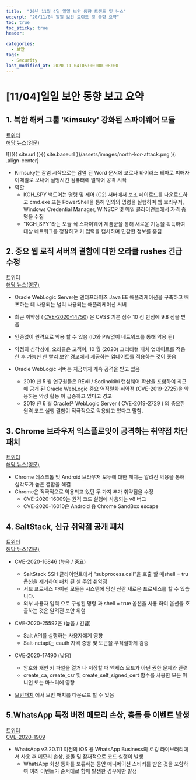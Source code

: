 ```yaml
---
title:  "20년 11월 4일 일일 보안 동향 트랜드 및 뉴스"
excerpt: "20/11/04 일일 보안 트랜드 및 동향 요약"
toc: true
toc_sticky: true
header:

categories:
  - 보안
tags:
  - Security
last_modified_at: 2020-11-04T05:00:00-08:00
---
```


# [11/04]일일 보안 동향 보고 요약
   
## 1. 북한 해커 그룹 'Kimsuky' 강화된 스파이웨어 모듈

[트위터](https://twitter.com/risingcyberllc/status/1323666259544809474)  
[해당 뉴스(영문)](https://thehackernews.com/2020/11/new-kimsuky-module-makes-north-korean.html?utm_content=buffer796cd&utm_medium=social&utm_source=twitter.com&utm_campaign=buffer)
   
![]({{ site.url }}{{ site.baseurl }}/assets/images/north-kor-attack.png ){: .align-center}

- Kimsuky는 감염 시작으로는 감염 된 Word 문서에 코로나 바이러스 테마로 피해자 이메일로 보내어 실행시킨 컴퓨터에  멀웨어 공격 시작  
- 역할   
	- KGH_SPY 백도어는 명령 및 제어 (C2) 서버에서 보조 페이로드를 다운로드하고 cmd.exe 또는 PowerShell을 통해 임의의 명령을 실행하며 웹 브라우저, Windows Credential Manager, WINSCP 및 메일 클라이언트에서 자격 증명을 수집    
	- "KGH_SPY"라는 모듈 식 스파이웨어 제품군을 통해 새로운 기능을 획득하여 대상 네트워크를 정찰하고 키 입력을 캡처하며 민감한 정보를 훔침  

## 2. 중요 웹 로직 서버의 결함에 대한 오라클 rushes 긴급 수정
[트위터](https://twitter.com/whitehead4jeff/status/1323722247631216640)  
[해당 뉴스(영문)](https://threatpost.com/oracle-update-weblogic-server-flaw/160889/)   
  
- Oracle WebLogic Server는 엔터프라이즈 Java EE 애플리케이션을 구축하고 배포하는 데 사용되는 널리 사용되는 애플리케이션 서버   
- 최근 취약점 ( [CVE-2020-14750](https://www.oracle.com/security-alerts/alert-cve-2020-14750.html#AppendixFMW)) 은 CVSS 기본 점수 10 점 만점에 9.8 점을 받음   
- 인증없이 원격으로 악용 할 수 있음 (ID와 PW없이 네트워크를 통해 악용 됨)   
- 약점의 심각성에, 오라클은 고객이, 10 월 (2020) 크리티컬 패치 업데이트를 적용한 후 가능한 한 빨리 보안 경고에서 제공하는 업데이트를 적용하는 것이 좋음  

- Oracle WebLogic 서버는 지금까지 계속 공격을 받고 있음  
    - 2019 년 5 월 연구원들은 REvil / Sodinokibi 랜섬웨어 확산을 포함하여 최근에 공개 된 Oracle WebLogic 중요 역직렬화 취약점 (CVE-2019-2725)을 악용하는 악성 활동 이 급증하고 있다고 경고   
    - 2019 년 6 월 Oracle은 WebLogic Server ( CVE-2019-2729 ) 의 중요한 원격 코드 실행 결함이 적극적으로 악용되고 있다고 말함.   

## 3. Chrome 브라우저 익스플로잇이 공격하는 취약점 차단 패치
  
[트위터](https://twitter.com/securitynewsbot/status/1323731721829842944)   
[해당 뉴스(영문)](https://threatpost.com/chrome-holes-actively-targeted/160890/)   
   
- Chrome 데스크톱 및 Android 브라우저 모두에 대한 패치는 알려진 악용을 통해 심각도가 높은 결함을 해결   
- Chrome은 적극적으로 악용되고 있던 두 가지 추가 취약점을 수정   
    - CVE-2020-16009는 원격 코드 실행에 사용되는 v8 버그   
    - CVE-2020-16010은 Android 용 Chrome SandBox escape   
	

## 4. SaltStack, 신규 취약점 공개 패치
   
[트위터](https://twitter.com/Gurgling_MrD/status/1323720482261213187)   
[해당 뉴스(영문)](https://www.bleepingcomputer.com/news/security/saltstack-reveals-new-critical-vulnerabilities-patch-now/)   
   
- CVE-2020-16846 (높음 / 중요)   
    - SaltStack SSH 클라이언트에서 "subprocess.call"을 호출 할 때shell = tru 옵션을 제거하여 패치 된 셸 주입 취약점   
    - 서브 프로세스 파이썬 모듈은 시스템에 당신 산란 새로운 프로세스를 할 수 있습니다.   
    - 외부 사용자 입력 으로 구성된 명령 과 shell = true 옵션을 사용 하여 옵션을 호출하는 것은 알려진 보안 위험   
- CVE-2020-25592은 (높음 / 긴급)   
    - Salt API를 실행하는 사용자에게 영향   
    - Salt-netapi는 eauth 자격 증명 및 토큰을 부적절하게 검증   
- CVE-2020-17490 (낮음)  
    - 암호화 개인 키 파일을 열거 나 저장할 때 액세스 모드가 아닌 권한 문제와 관련   
    - create_ca, create_csr 및 create_self_signed_cert 함수를 사용한 모든 미니언 또는 마스터에 영향   
   
- [보안패치](https://gitlab.com/saltstack/open/salt-patches) 에서 보안 패치를 다운로드 할 수 있음
   
## 5.WhatsApp 특정 버전 메모리 손상, 충돌 등 이벤트 발생
   
[트위터](https://twitter.com/VulmonFeeds/status/1323742582934016009)   
[CVE-2020-1909](https://vulmon.com/vulnerabilitydetails?qid=CVE-2020-1909)   
    
- WhatsApp v2.20.111 이전의 iOS 용 WhatsApp Business의 로깅 라이브러리에서 사용 후 메모리 손상, 충돌 및 잠재적으로 코드 실행이 발생   
    - WhatsApp 화상 통화를 보류하는 동안 애니메이션 스티커를 받은 것을 포함하여 여러 이벤트가 순서대로 함께 발생한 경우에만 발생   
